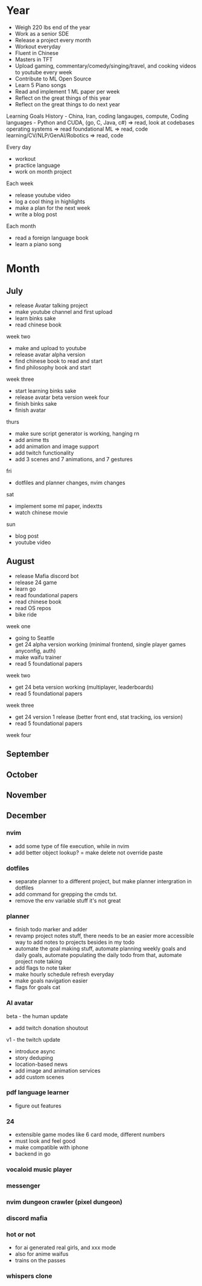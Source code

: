 # Year
- Weigh 220 lbs end of the year
- Work as a senior SDE
- Release a project every month
- Workout everyday
- Fluent in Chinese
- Masters in TFT
- Upload gaming, commentary/comedy/singing/travel, and cooking videos to youtube every week
- Contribute to ML Open Source
- Learn 5 Piano songs
- Read and implement 1 ML paper per week
- Reflect on the great things of this year
- Reflect on the great things to do next year

Learning Goals
History - China, Iran, coding langauges, compute, 
Coding languages - Python and CUDA, (go, C, Java, c#) => read, look at codebases
operating systems => read
foundational ML => read, code
learning/CV/NLP/GenAI/Robotics => read, code

Every day
- workout
- practice language
- work on month project

Each week 
- release youtube video
- log a cool thing in highlights
- make a plan for the next week
- write a blog post

Each month
- read a foreign language book
- learn a piano song


# Month
## July
- release Avatar talking project
- make youtube channel and first upload
- learn binks sake
- read chinese book

week two
- make and upload to youtube
- release avatar alpha version
- find chinese book to read and start
- find philosophy book and start

week three
- start learning binks sake
- release avatar beta version
week four
- finish binks sake
- finish avatar

thurs
- make sure script generator is working, hanging rn
- add anime tts
- add animation and image support
- add twitch functionality
- add 3 scenes and 7 animations, and 7 gestures

fri
- dotfiles and planner changes, nvim changes

sat
- implement some ml paper, indextts
- watch chinese movie

sun
- blog post
- youtube video


## August
- release Mafia discord bot
- release 24 game
- learn go
- read foundational papers
- read chinese book
- read OS repos
- bike ride

week one
- going to Seattle
- get 24 alpha version working (minimal frontend, single player games anyconfig, auth)
- make waifu trainer
- read 5 foundational papers

week two 
- get 24 beta version working (multiplayer, leaderboards)
- read 5 foundational papers


week three
- get 24 version 1 release (better front end, stat tracking, ios version)
- read 5 foundational papers

week four 


## September


## October


## November


## December


### nvim 
- add some type of file execution, while in nvim
- add better object lookup?
= make delete not override paste
### dotfiles
- separate planner to a different project, but make planner intergration in dotfiles
- add command for grepping the cmds txt.
- remove the env variable stuff it's not great
### planner
- finish todo marker and adder
- revamp project notes stuff, there needs to be an easier more accessible way to add notes to projects besides in my todo
- automate the goal making stuff, automate planning weekly goals and daily goals, automate populating the daily todo from that, automate project note taking
- add flags to note taker
- make hourly schedule refresh everyday
- make goals navigation easier 
- flags for goals cat
### AI avatar
beta - the human update
- add twitch donation shoutout

v1 - the twitch update
- introduce async 
- story deduping
- location-based news
- add image and animation services 
- add custom scenes


### pdf language learner
- figure out features

### 24 
- extensible game modes like 6 card mode, different numbers
- must look and feel good
- make compatible with iphone
- backend in go


### vocaloid music player

### messenger

### nvim dungeon crawler (pixel dungeon)

### discord mafia

### hot or not
- for ai generated real girls, and xxx mode
- also for anime waifus
- trains on the passes

### whispers clone
### 
